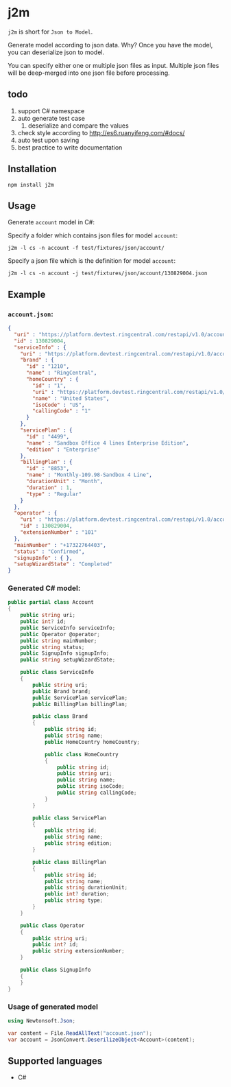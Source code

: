 # j2m

`j2m` is short for `Json to Model`.

Generate model according to json data.
Why? Once you have the model, you can deserialize json to model.

You can specify either one or multiple json files as input.
Multiple json files will be deep-merged into one json file before processing.


## todo

1. support C# namespace
1. auto generate test case
    1. deserialize and compare the values
1. check style according to http://es6.ruanyifeng.com/#docs/
1. auto test upon saving
1. best practice to write documentation


## Installation

```shell
npm install j2m
```


## Usage

Generate `account` model in C#:

Specify a folder which contains json files for model `account`:

```shell
j2m -l cs -n account -f test/fixtures/json/account/
```

Specify a json file which is the definition for model `account`:

```shell
j2m -l cs -n account -j test/fixtures/json/account/130829004.json
```


## Example

### `account.json`:

```json
{
  "uri" : "https://platform.devtest.ringcentral.com/restapi/v1.0/account/130829004",
  "id" : 130829004,
  "serviceInfo" : {
    "uri" : "https://platform.devtest.ringcentral.com/restapi/v1.0/account/130829004/service-info",
    "brand" : {
      "id" : "1210",
      "name" : "RingCentral",
      "homeCountry" : {
        "id" : "1",
        "uri" : "https://platform.devtest.ringcentral.com/restapi/v1.0/dictionary/country/1",
        "name" : "United States",
        "isoCode" : "US",
        "callingCode" : "1"
      }
    },
    "servicePlan" : {
      "id" : "4499",
      "name" : "Sandbox Office 4 lines Enterprise Edition",
      "edition" : "Enterprise"
    },
    "billingPlan" : {
      "id" : "8853",
      "name" : "Monthly-109.98-Sandbox 4 Line",
      "durationUnit" : "Month",
      "duration" : 1,
      "type" : "Regular"
    }
  },
  "operator" : {
    "uri" : "https://platform.devtest.ringcentral.com/restapi/v1.0/account/130829004/extension/130829004",
    "id" : 130829004,
    "extensionNumber" : "101"
  },
  "mainNumber" : "+17322764403",
  "status" : "Confirmed",
  "signupInfo" : { },
  "setupWizardState" : "Completed"
}
```


### Generated C# model:

```csharp
public partial class Account
{
    public string uri;
    public int? id;
    public ServiceInfo serviceInfo;
    public Operator @operator;
    public string mainNumber;
    public string status;
    public SignupInfo signupInfo;
    public string setupWizardState;

    public class ServiceInfo
    {
        public string uri;
        public Brand brand;
        public ServicePlan servicePlan;
        public BillingPlan billingPlan;

        public class Brand
        {
            public string id;
            public string name;
            public HomeCountry homeCountry;

            public class HomeCountry
            {
                public string id;
                public string uri;
                public string name;
                public string isoCode;
                public string callingCode;
            }
        }

        public class ServicePlan
        {
            public string id;
            public string name;
            public string edition;
        }

        public class BillingPlan
        {
            public string id;
            public string name;
            public string durationUnit;
            public int? duration;
            public string type;
        }
    }

    public class Operator
    {
        public string uri;
        public int? id;
        public string extensionNumber;
    }

    public class SignupInfo
    {
    }
}
```


### Usage of generated model

```csharp
using Newtonsoft.Json;

var content = File.ReadAllText("account.json");
var account = JsonConvert.DeserilizeObject<Account>(content);
```


## Supported languages

- C#
